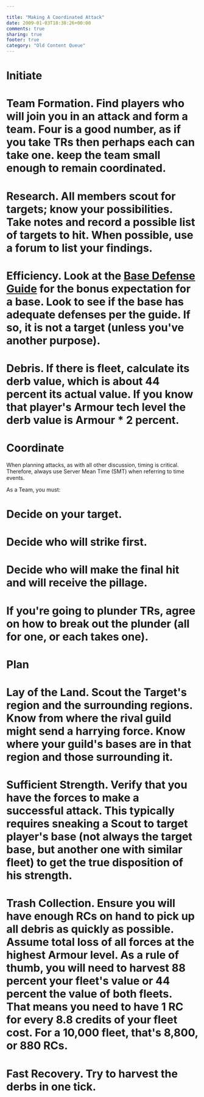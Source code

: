 ```yaml
---

title: "Making A Coordinated Attack"
date: 2009-01-03T18:38:26+00:00
comments: true
sharing: true
footer: true
category: "Old Content Queue"
---
```





Initiate
===========

# **Team Formation.** Find players who will join you in an attack and form a team. Four is a good number, as if you take TRs then perhaps each can take one. keep the team small enough to remain coordinated.
# **Research.** All members scout for targets; know your possibilities. Take notes and record a possible list of targets to hit. When possible, use a forum to list your findings.
# **Efficiency.** Look at the [Base Defense Guide](/astro-empires/base-defense-guide) for the bonus expectation for a base. Look to see if the base has adequate defenses per the guide. If so, it is not a target (unless you've another purpose).
# **Debris.** If there is fleet, calculate its derb value, which is about 44 percent its actual value. If you know that player's Armour tech level the derb value is Armour * 2 percent.

Coordinate
==========

When planning attacks, as with all other discussion, timing is critical. Therefore, always use Server Mean Time (SMT) when referring to time events.

As a Team, you must:
# Decide on your target.
# Decide who will strike first.
# Decide who will make the final hit and will receive the pillage.
# If you're going to plunder TRs, agree on how to break out the plunder (all for one, or each takes one).

Plan
========

# **Lay of the Land.** Scout the Target's region and the surrounding regions. Know from where the rival guild might send a harrying force. Know where your guild's bases are in that region and those surrounding it.
# **Sufficient Strength.** Verify that you have the forces to make a successful attack. This typically requires sneaking a Scout to target player's base (not always the target base, but another one with similar fleet) to get the true disposition of his strength.
# **Trash Collection.** Ensure you will have enough RCs on hand to pick up all debris as quickly as possible. Assume total loss of all forces at the highest Armour level. As a rule of thumb, you will need to harvest 88 percent your fleet's value or 44 percent the value of both fleets. That means you need to have 1 RC for every 8.8 credits of your fleet cost. For a 10,000 fleet, that's 8,800, or 880 RCs.
# **Fast Recovery.** Try to harvest the derbs in one tick.




